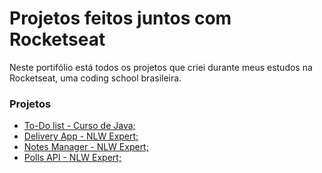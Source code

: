 # Projetos feitos juntos com Rocketseat

Neste portifólio está todos os projetos que criei durante meus estudos na Rocketseat, uma coding school brasileira.

### Projetos

  - [To-Do list - Curso de Java;](https://github.com/righigor/rocketseat/tree/main/curso-gratuito-java)
  - [Delivery App - NLW Expert;](https://github.com/righigor/rocketseat/tree/main/nlw-expert/delivery-app)
  - [Notes Manager - NLW Expert;](https://github.com/righigor/rocketseat/tree/main/nlw-expert/notes-app)
  - [Polls API - NLW Expert;](https://github.com/righigor/rocketseat/tree/main/nlw-expert/polls-api)